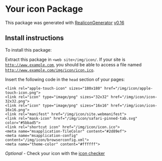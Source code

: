 # Your icon Package

This package was generated with [RealiconGenerator](https://realicongenerator.net/) [v0.16](https://realicongenerator.net/change_log#v0.16)

## Install instructions

To install this package:

Extract this package in <code>&lt;web site&gt;/img/icon/</code>. If your site is <code>http://www.example.com</code>, you should be able to access a file named <code>http://www.example.com/img/icon/icon.ico</code>.

Insert the following code in the `head` section of your pages:

    <link rel="apple-touch-icon" sizes="180x180" href="/img/icon/apple-touch-icon.png">
    <link rel="icon" type="image/png" sizes="32x32" href="/img/icon/icon-32x32.png">
    <link rel="icon" type="image/png" sizes="16x16" href="/img/icon/icon-16x16.png">
    <link rel="manifest" href="/img/icon/site.webmanifest">
    <link rel="mask-icon" href="/img/icon/safari-pinned-tab.svg" color="#5bbad5">
    <link rel="shortcut icon" href="/img/icon/icon.ico">
    <meta name="msapplication-TileColor" content="#2d89ef">
    <meta name="msapplication-config" content="/img/icon/browserconfig.xml">
    <meta name="theme-color" content="#ffffff">

*Optional* - Check your icon with the [icon checker](https://realicongenerator.net/icon_checker)